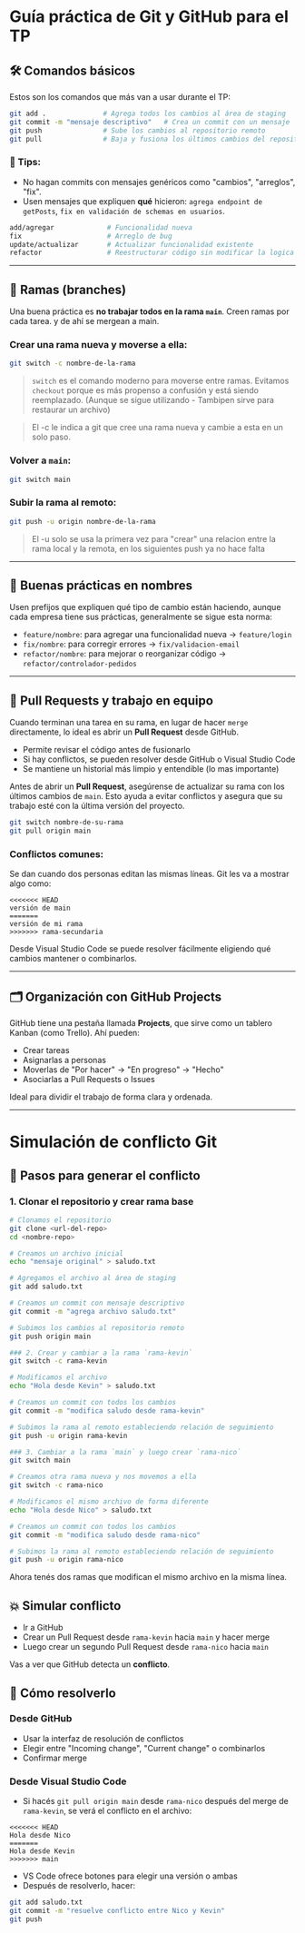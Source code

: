 # Guía práctica de Git y GitHub para el TP


## 🛠️ Comandos básicos

Estos son los comandos que más van a usar durante el TP:

```bash
git add .              # Agrega todos los cambios al área de staging
git commit -m "mensaje descriptivo"   # Crea un commit con un mensaje
git push               # Sube los cambios al repositorio remoto
git pull               # Baja y fusiona los últimos cambios del repositorio remoto
```

### 🚨 Tips:
- No hagan commits con mensajes genéricos como "cambios", "arreglos", "fix".
- Usen mensajes que expliquen **qué** hicieron: `agrega endpoint de getPosts`, `fix en validación de schemas en usuarios`.

```bash
add/agregar             # Funcionalidad nueva
fix                     # Arreglo de bug
update/actualizar       # Actualizar funcionalidad existente
refactor                # Reestructurar código sin modificar la logica
```
---

## 🌱 Ramas (branches)

Una buena práctica es **no trabajar todos en la rama `main`**. Creen ramas por cada tarea. y de ahí se mergean a main.

### Crear una rama nueva y moverse a ella:
```bash
git switch -c nombre-de-la-rama
```

> `switch` es el comando moderno para moverse entre ramas. Evitamos `checkout` porque es más propenso a confusión y está siendo reemplazado. (Aunque se sigue utilizando - Tambipen sirve para restaurar un archivo)

> El -c le indica a git que cree una rama nueva y cambie a esta en un solo paso.

### Volver a `main`:
```bash
git switch main
```

### Subir la rama al remoto:
```bash
git push -u origin nombre-de-la-rama
```

> El -u solo se usa la primera vez para "crear" una relacion entre la rama local y la remota, en los siguientes push ya no hace falta

---

## 🧩 Buenas prácticas en nombres

Usen prefijos que expliquen qué tipo de cambio están haciendo, aunque cada empresa tiene sus prácticas, generalmente se sigue esta norma:

- `feature/nombre`: para agregar una funcionalidad nueva → `feature/login`
- `fix/nombre`: para corregir errores → `fix/validacion-email`
- `refactor/nombre`: para mejorar o reorganizar código → `refactor/controlador-pedidos`

---

## 🤝 Pull Requests y trabajo en equipo

Cuando terminan una tarea en su rama, en lugar de hacer `merge` directamente, lo ideal es abrir un **Pull Request** desde GitHub.

- Permite revisar el código antes de fusionarlo
- Si hay conflictos, se pueden resolver desde GitHub o Visual Studio Code
- Se mantiene un historial más limpio y entendible (lo mas importante)

Antes de abrir un **Pull Request**, asegúrense de actualizar su rama con los últimos cambios de `main`. Esto ayuda a evitar conflictos y asegura que su trabajo esté con la última versión del proyecto.

```bash
git switch nombre-de-su-rama
git pull origin main
```

### Conflictos comunes:
Se dan cuando dos personas editan las mismas líneas. Git les va a mostrar algo como:

```text
<<<<<<< HEAD
versión de main
=======
versión de mi rama
>>>>>>> rama-secundaria
```

Desde Visual Studio Code se puede resolver fácilmente eligiendo qué cambios mantener o combinarlos.

---

## 🗂️ Organización con GitHub Projects

GitHub tiene una pestaña llamada **Projects**, que sirve como un tablero Kanban (como Trello). Ahí pueden:

- Crear tareas
- Asignarlas a personas
- Moverlas de "Por hacer" → "En progreso" → "Hecho"
- Asociarlas a Pull Requests o Issues

Ideal para dividir el trabajo de forma clara y ordenada.

---

# Simulación de conflicto Git

## 🔧 Pasos para generar el conflicto

### 1. Clonar el repositorio y crear rama base
```bash
# Clonamos el repositorio
git clone <url-del-repo>
cd <nombre-repo>

# Creamos un archivo inicial
echo "mensaje original" > saludo.txt

# Agregamos el archivo al área de staging
git add saludo.txt

# Creamos un commit con mensaje descriptivo
git commit -m "agrega archivo saludo.txt"

# Subimos los cambios al repositorio remoto
git push origin main

### 2. Crear y cambiar a la rama `rama-kevin`
git switch -c rama-kevin

# Modificamos el archivo
echo "Hola desde Kevin" > saludo.txt

# Creamos un commit con todos los cambios
git commit -m "modifica saludo desde rama-kevin"

# Subimos la rama al remoto estableciendo relación de seguimiento
git push -u origin rama-kevin

### 3. Cambiar a la rama `main` y luego crear `rama-nico`
git switch main

# Creamos otra rama nueva y nos movemos a ella
git switch -c rama-nico

# Modificamos el mismo archivo de forma diferente
echo "Hola desde Nico" > saludo.txt

# Creamos un commit con todos los cambios
git commit -m "modifica saludo desde rama-nico"

# Subimos la rama al remoto estableciendo relación de seguimiento
git push -u origin rama-nico
```

Ahora tenés dos ramas que modifican el mismo archivo en la misma línea.

## 💥 Simular conflicto

- Ir a GitHub
- Crear un Pull Request desde `rama-kevin` hacia `main` y hacer merge
- Luego crear un segundo Pull Request desde `rama-nico` hacia `main`

Vas a ver que GitHub detecta un **conflicto**.

## 🧩 Cómo resolverlo

### Desde GitHub
- Usar la interfaz de resolución de conflictos
- Elegir entre "Incoming change", "Current change" o combinarlos
- Confirmar merge

### Desde Visual Studio Code
- Si hacés `git pull origin main` desde `rama-nico` después del merge de `rama-kevin`, se verá el conflicto en el archivo:
```text
<<<<<<< HEAD
Hola desde Nico
=======
Hola desde Kevin
>>>>>>> main
```

- VS Code ofrece botones para elegir una versión o ambas
- Después de resolverlo, hacer:

```bash
git add saludo.txt
git commit -m "resuelve conflicto entre Nico y Kevin"
git push
```